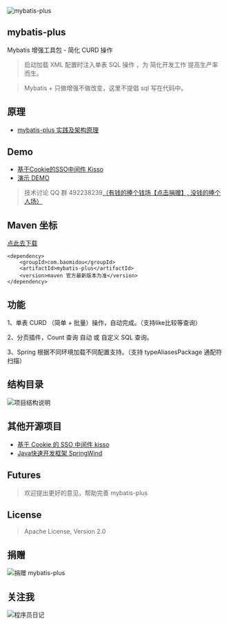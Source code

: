 ![mybatis-plus](http://git.oschina.net/uploads/images/2016/0824/211639_4d931e7f_12260.png "为 简化开发工作 提高生产率 而生")

## mybatis-plus

Mybatis 增强工具包 - 简化 CURD 操作

> 启动加载 XML 配置时注入单表 SQL 操作 ，为 简化开发工作 提高生产率 而生。

> Mybatis + 只做增强不做改变，这里不提倡 sql 写在代码中。

## 原理
+ [mybatis-plus 实践及架构原理](http://git.oschina.net/juapk/mybatis-plus/attach_files)

## Demo

+ [基于Cookie的SSO中间件 Kisso](http://git.oschina.net/juapk/kisso)
+ [演示 DEMO](http://git.oschina.net/juapk/SpringWind)


> 技术讨论 QQ 群 492238239[（有钱的捧个钱场【点击捐赠】, 没钱的捧个人场）](http://git.oschina.net/uploads/images/2015/1222/211207_0acab44e_12260.png)


## Maven 坐标
[点此去下载](http://mvnrepository.com/artifact/com.baomidou/mybatis-plus)

```
<dependency>
    <groupId>com.baomidou</groupId>
    <artifactId>mybatis-plus</artifactId>
    <version>maven 官方最新版本为准</version>
</dependency>
```


## 功能

1、单表 CURD （简单 + 批量）操作，自动完成。（支持like比较等查询）

2、分页插件，Count 查询 自动 或 自定义 SQL 查询。

3、Spring 根据不同环境加载不同配置支持。（支持 typeAliasesPackage 通配符扫描）

## 结构目录
![项目结构说明](http://git.oschina.net/uploads/images/2016/0821/161516_58956b85_12260.png "项目结构说明")

## 其他开源项目

+ [基于 Cookie 的 SSO 中间件 kisso](http://git.oschina.net/juapk/kisso)
+ [Java快速开发框架 SpringWind]()

## Futures
> 欢迎提出更好的意见，帮助完善 mybatis-plus

## License
> Apache License, Version 2.0

## 捐赠

![捐赠 mybatis-plus](http://git.oschina.net/uploads/images/2015/1222/211207_0acab44e_12260.png "支持一下mybatis-plus")

## 关注我
![程序员日记](http://git.oschina.net/uploads/images/2016/0121/093728_1bc1658f_12260.png "程序员日记")
